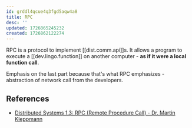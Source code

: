 ```yaml
---
id: grddl4qcue4q3fgd5aqw4a8
title: RPC
desc: ''
updated: 1726865245232
created: 1726862122274
---
```


RPC is a protocol to implement [[dist.comm.api]]s. It allows a program to execute a [[dev.lingo.function]] on another computer - **as if it were a local function call**. 

Emphasis on the last part because that's what RPC emphasizes - abstraction of network call from the developers.


## References 

- [Distributed Systems 1.3: RPC (Remote Procedure Call) - Dr. Martin Kleppmann](https://www.youtube.com/watch?v=S2osKiqQG9s&t=144s)